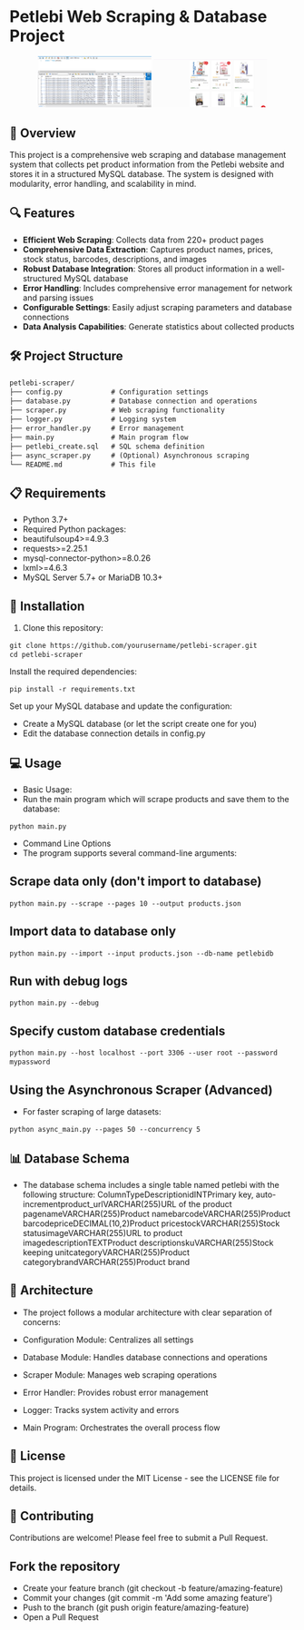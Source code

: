 # Petlebi Web Scraping & Database Project

<p align="center">
  <img src="representative_images/database.png" alt="Database" width="200"/>
  <img src="representative_images/petlebi.png" alt="Petlebi Logo" width="200"/>
</p>

## 📝 Overview

This project is a comprehensive web scraping and database management system that collects pet product information from the Petlebi website and stores it in a structured MySQL database. The system is designed with modularity, error handling, and scalability in mind.

## 🔍 Features

- **Efficient Web Scraping**: Collects data from 220+ product pages
- **Comprehensive Data Extraction**: Captures product names, prices, stock status, barcodes, descriptions, and images
- **Robust Database Integration**: Stores all product information in a well-structured MySQL database
- **Error Handling**: Includes comprehensive error management for network and parsing issues
- **Configurable Settings**: Easily adjust scraping parameters and database connections
- **Data Analysis Capabilities**: Generate statistics about collected products

## 🛠️ Project Structure
```
petlebi-scraper/
├── config.py            # Configuration settings
├── database.py          # Database connection and operations
├── scraper.py           # Web scraping functionality
├── logger.py            # Logging system
├── error_handler.py     # Error management
├── main.py              # Main program flow
├── petlebi_create.sql   # SQL schema definition
├── async_scraper.py     # (Optional) Asynchronous scraping
└── README.md            # This file
```
## 📋 Requirements

- Python 3.7+
- Required Python packages:
- beautifulsoup4>=4.9.3
- requests>=2.25.1
- mysql-connector-python>=8.0.26
- lxml>=4.6.3
- MySQL Server 5.7+ or MariaDB 10.3+

## 🚀 Installation

1. Clone this repository:
 ```
 git clone https://github.com/yourusername/petlebi-scraper.git
 cd petlebi-scraper
```
Install the required dependencies:
```
pip install -r requirements.txt
```
Set up your MySQL database and update the configuration:

- Create a MySQL database (or let the script create one for you)
- Edit the database connection details in config.py
## 💻 Usage
- Basic Usage:
- Run the main program which will scrape products and save them to the database:
```
python main.py
```
- Command Line Options
- The program supports several command-line arguments:
## Scrape data only (don't import to database)
```
python main.py --scrape --pages 10 --output products.json
```
## Import data to database only
```
python main.py --import --input products.json --db-name petlebidb
```
## Run with debug logs
```
python main.py --debug
```
## Specify custom database credentials
```
python main.py --host localhost --port 3306 --user root --password mypassword
```
## Using the Asynchronous Scraper (Advanced)
- For faster scraping of large datasets:
```
python async_main.py --pages 50 --concurrency 5
```
## 📊 Database Schema
- The database schema includes a single table named petlebi with the following structure:
ColumnTypeDescriptionidINTPrimary key, auto-incrementproduct_urlVARCHAR(255)URL of the product pagenameVARCHAR(255)Product namebarcodeVARCHAR(255)Product barcodepriceDECIMAL(10,2)Product pricestockVARCHAR(255)Stock statusimageVARCHAR(255)URL to product imagedescriptionTEXTProduct descriptionskuVARCHAR(255)Stock keeping unitcategoryVARCHAR(255)Product categorybrandVARCHAR(255)Product brand
## 🧩 Architecture
- The project follows a modular architecture with clear separation of concerns:

- Configuration Module: Centralizes all settings
- Database Module: Handles database connections and operations
- Scraper Module: Manages web scraping operations
- Error Handler: Provides robust error management
- Logger: Tracks system activity and errors
- Main Program: Orchestrates the overall process flow

## 📝 License
This project is licensed under the MIT License - see the LICENSE file for details.

## 🤝 Contributing
Contributions are welcome! Please feel free to submit a Pull Request.

## Fork the repository
- Create your feature branch (git checkout -b feature/amazing-feature)
- Commit your changes (git commit -m 'Add some amazing feature')
- Push to the branch (git push origin feature/amazing-feature)
- Open a Pull Request
